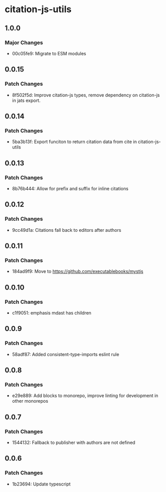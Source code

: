 # citation-js-utils

## 1.0.0

### Major Changes

- 00c05fe9: Migrate to ESM modules

## 0.0.15

### Patch Changes

- 8f502f5d: Improve citation-js types, remove dependency on citation-js in jats export.

## 0.0.14

### Patch Changes

- 5ba3b13f: Export funciton to return citation data from cite in citation-js-utils

## 0.0.13

### Patch Changes

- 8b76b444: Allow for prefix and suffix for inline citations

## 0.0.12

### Patch Changes

- 9cc49d1a: Citations fall back to editors after authors

## 0.0.11

### Patch Changes

- 184ad9f9: Move to https://github.com/executablebooks/mystjs

## 0.0.10

### Patch Changes

- c1f9051: emphasis mdast has children

## 0.0.9

### Patch Changes

- 58adf87: Added consistent-type-imports eslint rule

## 0.0.8

### Patch Changes

- e29e889: Add blocks to monorepo, improve linting for development in other monorepos

## 0.0.7

### Patch Changes

- 1544132: Fallback to publisher with authors are not defined

## 0.0.6

### Patch Changes

- 1b23694: Update typescript
